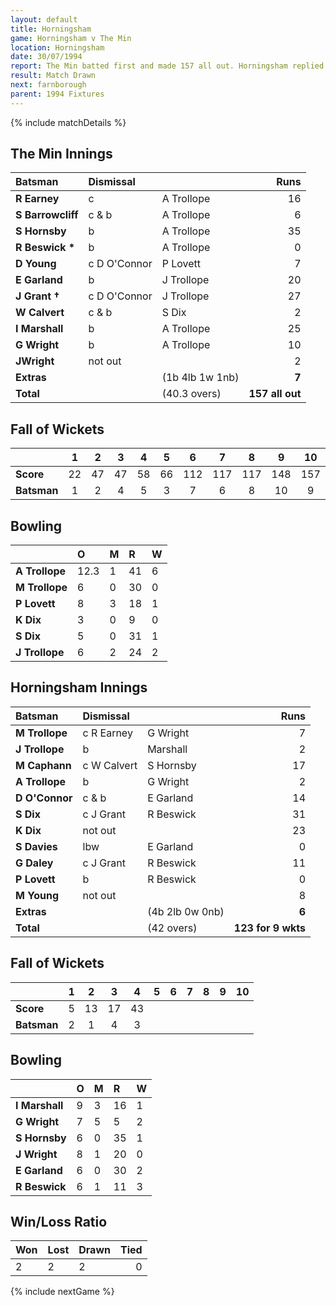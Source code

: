 ```yaml
---
layout: default
title: Horningsham
game: Horningsham v The Min
location: Horningsham
date: 30/07/1994
report: The Min batted first and made 157 all out. Horningsham replied with 123 for 9 wkts
result: Match Drawn
next: farnborough
parent: 1994 Fixtures
---
```


{% include matchDetails %}

## The Min Innings

| Batsman | Dismissal |  | Runs |
|:---|:---|---|---:|
| **R Earney** | c | A Trollope | 16 |
| **S Barrowcliff** | c & b | A Trollope | 6 |
| **S Hornsby** | b | A Trollope | 35 |
| **R Beswick &#42;** | b | A Trollope | 0 |
| **D Young** | c D O'Connor | P Lovett | 7 |
| **E Garland** | b | J Trollope | 20 |
| **J Grant &#8224;** | c D O'Connor | J Trollope | 27 |
| **W Calvert** | c & b | S Dix | 2 |
| **I Marshall** | b | A Trollope | 25 |
| **G Wright** | b | A Trollope | 10 |
| **JWright** | not out |  | 2 |
| **Extras** | | (1b 4lb 1w 1nb) | **7** |
| **Total** | | (40.3 overs) | **157 all out** |

## Fall of Wickets

| | 1 | 2 | 3 | 4 | 5 | 6 | 7 | 8 | 9 | 10 |
|---|:---:|:---:|:---:|:---:|:---:|:---:|:---:|:---:|:---:|:---:|
| **Score** | 22 | 47 | 47 | 58 | 66 | 112 | 117 | 117 | 148 | 157 |
| **Batsman** | 1 | 2 | 4 | 5 | 3 | 7 | 6 | 8 | 10 | 9 |

## Bowling

| | O | M | R | W |
|---|:---|:---|:---|:---|
| **A Trollope** | 12.3 | 1 | 41 | 6 |
| **M Trollope** | 6 | 0 | 30 | 0 |
| **P Lovett** | 8 | 3 | 18 | 1 |
| **K Dix** | 3 | 0 | 9 | 0 |
| **S Dix** | 5 | 0 | 31 | 1 |
| **J Trollope** | 6 | 2 | 24 | 2 |

## Horningsham Innings

| Batsman | Dismissal |  | Runs |
|:---|:---|---|---:|
| **M Trollope** | c R Earney | G Wright | 7 |
| **J Trollope** | b | Marshall | 2 |
| **M Caphann** | c W Calvert | S Hornsby | 17 |
| **A Trollope** | b | G Wright | 2 |
| **D O'Connor** | c & b | E Garland | 14 |
| **S Dix** | c J Grant | R Beswick | 31 |
| **K Dix** | not out |  | 23 |
| **S Davies** | lbw | E Garland | 0 |
| **G Daley** | c J Grant | R Beswick | 11 |
| **P Lovett** | b | R Beswick | 0 |
| **M Young** | not out |  | 8 |
| **Extras** | | (4b 2lb 0w 0nb) | **6** |
| **Total** | | (42 overs) | **123 for 9 wkts** |

## Fall of Wickets

| | 1 | 2 | 3 | 4 | 5 | 6 | 7 | 8 | 9 | 10 |
|---|:---:|:---:|:---:|:---:|:---:|:---:|:---:|:---:|:---:|:---:|
| **Score** | 5 | 13 | 17 | 43 |  |  |  |  |  |  |
| **Batsman** | 2 | 1 | 4 | 3 |  |  |  |  |  |  |

## Bowling

| | O | M | R | W |
|---|:---|:---|:---|:---|
| **I Marshall** | 9 | 3 | 16 | 1 |
| **G Wright** | 7 | 5 | 5 | 2 |
| **S Hornsby** | 6 | 0 | 35 | 1 |
| **J Wright** | 8 | 1 | 20 | 0 |
| **E Garland** | 6 | 0 | 30 | 2 |
| **R Beswick** | 6 | 1 | 11 | 3 |

## Win/Loss Ratio

| Won | Lost | Drawn | Tied |
|:---|:---|:---|---:|
| 2 | 2 | 2 | 0 |

{% include nextGame %}